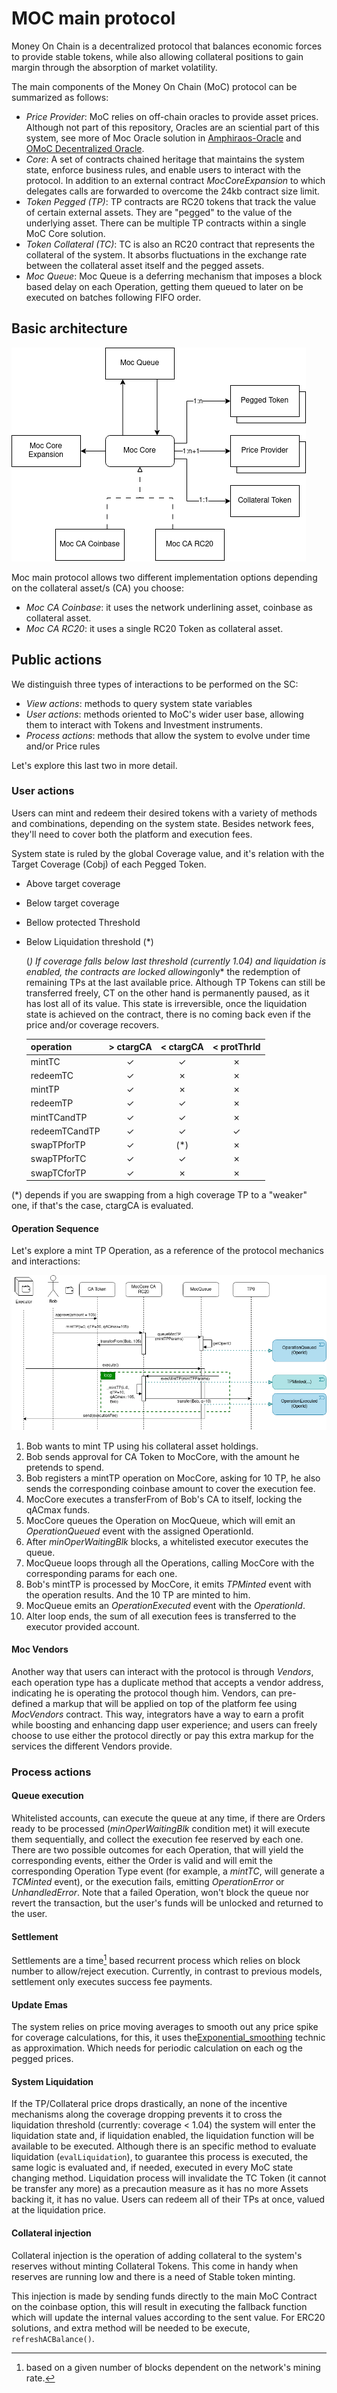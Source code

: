 # MOC main protocol

Money On Chain is a decentralized protocol that balances economic forces to provide stable tokens, while also allowing collateral positions to gain margin through the absorption of market volatility.

The main components of the Money On Chain (MoC) protocol can be summarized as follows:

- *Price Provider*: MoC relies on off-chain oracles to provide asset prices. Although not part of this repository, Oracles are an sciential part of this system, see more of Moc Oracle solution in [Amphiraos-Oracle](https://github.com/money-on-chain/Amphiraos-Oracle) and [OMoC Decentralized Oracle](https://github.com/money-on-chain/OMoC-Decentralized-Oracle).
- *Core*: A set of contracts chained heritage that maintains the system state, enforce business rules, and enable users to interact with the protocol. In addition to an external contract *MocCoreExpansion* to which delegates calls are forwarded to overcome the 24kb contract size limit.
- *Token Pegged (TP)*: TP contracts are RC20 tokens that track the value of certain external assets. They are "pegged" to the value of the underlying asset. There can be multiple TP contracts within a single MoC Core solution.
- *Token Collateral (TC)*: TC is also an RC20 contract that represents the collateral of the system. It absorbs fluctuations in the exchange rate between the collateral asset itself and the pegged assets.
- *Moc Queue*: Moc Queue is a deferring mechanism that imposes a block based delay on each Operation, getting them queued to later on be executed on batches following FIFO order.

## Basic architecture

![basic architecture](./resources/basic-architecture.png?raw=true "basic architecture")

Moc main protocol allows two different implementation options depending on the collateral asset/s (CA) you choose:

- *Moc CA Coinbase*: it uses the network underlining asset, coinbase as collateral asset.
- *Moc CA RC20*: it uses a single RC20 Token as collateral asset.

## Public actions

We distinguish three types of interactions to be performed on the SC:

- *View actions*: methods to query system state variables
- *User actions*: methods oriented to MoC's wider user base, allowing them to interact with Tokens and Investment instruments.
- *Process actions*: methods that allow the system to evolve under time and/or Price rules
  
Let's explore this last two in more detail.

### User actions

Users can mint and redeem their desired tokens with a variety of methods and combinations, depending on the system state. Besides network fees, they'll need to cover both the platform and execution fees.

System state is ruled by the global Coverage value, and it's relation with the Target Coverage (Cobj) of each Pegged Token.

- Above target coverage
- Below target coverage
- Bellow protected Threshold
- Below Liquidation threshold (*)

  (*) If coverage falls below last threshold (currently 1.04) and liquidation is enabled, the contracts are locked allowing*only* the redemption of remaining TPs at the last available price.
  Although TP Tokens can still be transferred freely, CT on the other hand is permanently paused, as it has lost all of its value.
  This state is irreversible, once the liquidation state is achieved on the contract, there is no coming back even if the price and/or coverage recovers.

  | operation | > ctargCA | < ctargCA | < protThrld |
  | :---      | :----:  | :---: | :---: |
  | mintTC |✓|✓|✗|
  | redeemTC |✓|✗|✗|
  | mintTP |✓|✗|✗|
  | redeemTP |✓|✓|✗|
  | mintTCandTP |✓|✓|✗|
  | redeemTCandTP |✓|✓|✓|
  | swapTPforTP |✓|(*)|✗|
  | swapTPforTC |✓|✓|✗|
  | swapTCforTP |✓|✗|✗|

(*) depends if you are swapping from a high coverage TP to a "weaker" one, if that's the case, ctargCA is evaluated.

#### Operation Sequence

Let's explore a mint TP Operation, as a reference of the protocol mechanics and interactions:

![mint tp sequence](./resources/sequence-mint-tp.png?raw=true "mint tp sequence")

1. Bob wants to mint TP using his collateral asset holdings.
2. Bob sends approval for CA Token to MocCore, with the amount he pretends to spend.
3. Bob registers a mintTP operation on MocCore, asking for 10 TP, he also sends the corresponding coinbase amount to cover the execution fee.
4. MocCore executes a transferFrom of Bob's CA to itself, locking the qACmax funds.
5. MocCore queues the Operation on MocQueue, which will emit an *OperationQueued* event with the assigned OperationId.
6. After *minOperWaitingBlk* blocks, a whitelisted executor executes the queue.
7. MocQueue loops through all the Operations, calling MocCore with the corresponding params for each one.
8. Bob's mintTP is processed by MocCore, it emits *TPMinted* event with the operation results. And the 10 TP are minted to him.
9. MocQueue emits an *OperationExecuted* event with the *OperationId*.
10. Alter loop ends, the sum of all execution fees is transferred to the executor provided account.

#### Moc Vendors

Another way that users can interact with the protocol is through *Vendors*, each operation type has a duplicate method that accepts a vendor address, indicating he is operating the protocol though him.
Vendors, can pre-defined a markup that will be applied on top of the platform fee using *MocVendors* contract.
This way, integrators have a way to earn a profit while boosting and enhancing dapp user experience; and users can freely choose to use either the protocol directly or pay this extra markup for the services the different Vendors provide.

### Process actions

#### Queue execution

Whitelisted accounts, can execute the queue at any time, if there are Orders ready to be processed (*minOperWaitingBlk* condition met) it will execute them sequentially, and collect the execution fee reserved by each one.
There are two possible outcomes for each Operation, that will yield the corresponding events, either the Order is valid and will emit the corresponding Operation Type event (for example, a *mintTC*, will generate a *TCMinted* event), or the execution fails, emitting *OperationError*  or *UnhandledError*. Note that a failed Operation, won't block the queue nor revert the transaction, but the user's funds will be unlocked and returned to the user.

#### Settlement

Settlements are a time[^1] based recurrent process which relies on block number to allow/reject execution. Currently, in contrast to previous models, settlement only executes success fee payments.

[^1]: based on a given number of blocks dependent on the network's mining rate.

#### Update Emas

The system relies on price moving averages to smooth out any price spike for coverage calculations, for this, it uses the[Exponential_smoothing](https://en.wikipedia.org/wiki/Exponential_smoothing) technic as approximation. Which needs for periodic calculation on each og the pegged prices.

#### System Liquidation

If the TP/Collateral price drops drastically, an none of the incentive mechanisms along the coverage dropping prevents it to cross the liquidation threshold (currently: coverage < 1.04) the system will enter the liquidation state and, if liquidation enabled, the liquidation function will be available to be executed.
Although there is an specific method to evaluate liquidation (`evalLiquidation`), to guarantee this process is executed, the same logic is evaluated and, if needed, executed in every MoC state changing method.
Liquidation process will invalidate the TC Token (it cannot be transfer any more) as a precaution measure as it has no more Assets backing it, it has no value. Users can redeem all of their TPs at once, valued at the liquidation price.

#### Collateral injection

Collateral injection is the operation of adding collateral to the system's reserves without minting Collateral Tokens. This come in handy when reserves are running low and there is a need of Stable token minting.

This injection is made by sending funds directly to the main MoC Contract on the coinbase option, this will result in executing the fallback function which will update the internal values according to the sent value. For ERC20 solutions, and extra method will be needed to be execute, `refreshACBalance()`.

